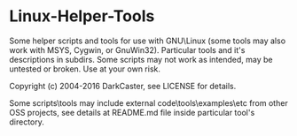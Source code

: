 # Linux-Helper-Tools
Some helper scripts and tools for use with GNU\Linux (some tools may also work with MSYS, Cygwin, or GnuWin32).
Particular tools and it's descriptions in subdirs.
Some scripts may not work as intended, may be untested or broken.
Use at your own risk.

Copyright (c) 2004-2016 DarkCaster, see LICENSE for details.

Some scripts\tools may include external code\tools\examples\etc from other OSS projects, see details at README.md file inside particular tool's directory.

